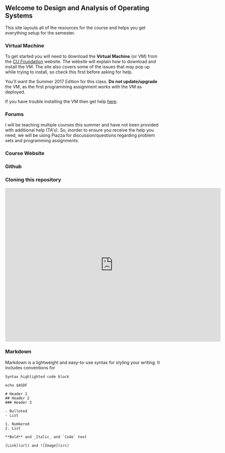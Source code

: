 ## Welcome to Design and Analysis of Operating Systems

This site layouts all of the resources for the course and helps you get everything setup for the semester.

### Virtual Machine

To get started you will need to download the **Virtual Machine** (or VM) from the [CU Foundation](https://foundation.cs.colorado.edu/vm/) website. The website will explain how to download and install the VM. The site also covers some of the issues that may pop up while trying to install, so check this first before asking for help.

You'll want the Summer 2017 Edition for this class. **Do not update/upgrade** the VM, as the first programming assignment works with the VM as deployed.

If you have trouble installing the VM then get help [here](mailto:ethan.hanner@Colorado.EDU).

### Forums

I will be teaching multiple courses this summer and have not been provided with additional help (TA's). So, inorder to ensure you receive the help you need, we will be using Piazza for discussion/questions regarding problem sets and programming assignments.

### Course Website

### Github

### Cloning this repository

<iframe src="https://calendar.google.com/calendar/embed?showTitle=0&amp;showPrint=0&amp;height=500&amp;wkst=1&amp;bgcolor=%23FFFFFF&amp;src=fc7h4tedeov3j5i43ekp34egrk%40group.calendar.google.com&amp;color=%23333333&amp;src=2slg51gum1v52n9h3dn8fr3r6k%40group.calendar.google.com&amp;color=%23853104&amp;src=hefisd9j01snevm8mjisleau44%40group.calendar.google.com&amp;color=%23125A12&amp;src=9rlrbdnc0bt7jqn93vojlsl8s4%40group.calendar.google.com&amp;color=%23182C57&amp;ctz=America%2FDenver" style="border-width:0" width="700" height="500" frameborder="0" scrolling="no"></iframe>

### Markdown

Markdown is a lightweight and easy-to-use syntax for styling your writing. It includes conventions for

```Shell
Syntax highlighted code block

echo $ASDF

# Header 1
## Header 2
### Header 3

- Bulleted
- List

1. Numbered
2. List

**Bold** and _Italic_ and `Code` text

[Link](url) and ![Image](src)
```
